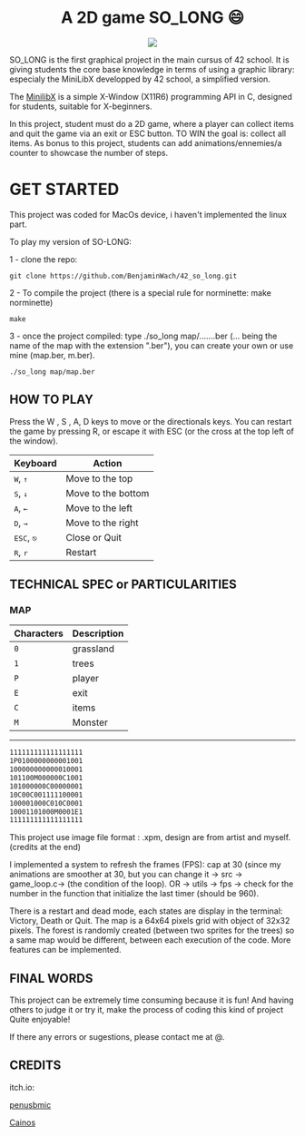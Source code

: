 <h1 align="center">A 2D game SO_LONG 😄</h1>
<div align="center"><img src="./img/" /></div>

SO_LONG is the first graphical project in the main cursus of 42 school.
It is giving students the core base knowledge in terms of using a graphic
library: especialy the MiniLibX developped by 42 school, a simplified
version.

The [MinilibX](https://github.com/42Paris/minilibx-linux)
is a simple X-Window (X11R6) programming API in C, designed for students, suitable for X-beginners.

In this project, student must do a 2D game, where a player can collect items and quit the game via 
an exit or ESC button.
TO WIN the goal is: collect all items.
As bonus to this project, students can add animations/ennemies/a counter to showcase the number of
steps.

# GET STARTED

This project was coded for MacOs device, i haven't implemented the linux part.

To play my version of SO-LONG:

1 - clone the repo:

```
git clone https://github.com/BenjaminWach/42_so_long.git
```

2 - To compile the project (there is a special rule for norminette: make norminette)

```
make
```

3 - once the project compiled: type ./so_long map/.......ber (... being the name of the map
     with the extension ".ber"), you can create your own or use mine (map.ber, m.ber).

```
./so_long map/map.ber
```

## HOW TO PLAY

Press the W , S , A, D keys to move or the directionals keys.
You can restart the game by pressing R, or escape it with ESC (or the cross at the top left of the window).

| Keyboard | Action |
|---|---|
| <kbd>W</kbd>, <kbd>↑</kbd>| Move to the top |
| <kbd>S</kbd>, <kbd>↓</kbd>| Move to the bottom |
| <kbd>A</kbd>, <kbd>←</kbd>| Move to the left |
| <kbd>D</kbd>, <kbd>→</kbd>| Move to the right |
| <kbd>ESC</kbd>, `⎋`| Close or Quit |
| <kbd>R</kbd>, <kbd>r</kbd> | Restart |

## TECHNICAL SPEC or PARTICULARITIES

### MAP

| Characters | Description|                                              
|--|--|
| `0` | grassland |
| `1` | trees |
| `P` | player |
| `E` | exit |
| `C` | items |
| `M` | Monster |
---

```txt
111111111111111111
1P0100000000001001
100000000000010001
101100M000000C1001
101000000C00000001
10C00C001111100001
100001000C010C0001
10001101000M0001E1
111111111111111111
```

This project use image file format : .xpm, design are from artist and myself. (credits at the end)

I implemented a system to refresh the frames (FPS): cap at 30 (since my animations are smoother at 30, but you can change it
-> src -> game_loop.c-> (the condition of the loop). OR
-> utils -> fps -> check for the number in the function that initialize the last timer (should be 960).

There is a restart and dead mode, each states are display in the terminal: Victory, Death or Quit.
The map is a 64x64 pixels grid with object of 32x32 pixels.
The forest is randomly created (between two sprites for the trees) so a same map would be different, between each execution of the code.
More features can be implemented.

## FINAL WORDS

This project can be extremely time consuming because it is fun!
And having others to judge it or try it, make the process of coding this kind of project
Quite enjoyable!

If there any errors or sugestions, please contact me at @.

## CREDITS

itch.io:

  [penusbmic](https://penusbmic.itch.io/)

  [Cainos](https://cainos.itch.io/)
